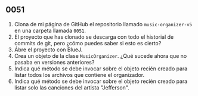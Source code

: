 ## 0051

1. Clona de mi página de GitHub el repositorio llamado `music-organizer-v5` en una carpeta llamada `0051`.
2. El proyecto que has clonado se descarga con todo el historial de commits de git, pero ¿cómo puedes saber si esto es cierto?
2. Ábre el proyecto con BlueJ.
3. Crea un objeto de la clase `MusicOrganizer`. ¿Qué sucede ahora que no pasaba en versiones anteriores?
4. Indica qué método se debe invocar sobre el objeto recién creado para listar todos los archivos que contiene el organizador.
5. Indica qué método se debe invocar sobre el objeto recién creado para listar solo las canciones del artista "Jefferson".

